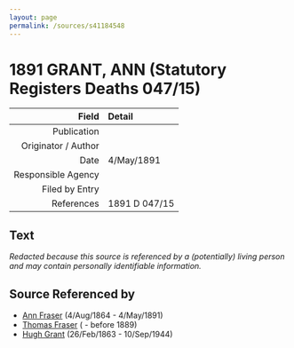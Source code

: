 ```yaml
---
layout: page
permalink: /sources/s41184548
---
```


# 1891 GRANT, ANN (Statutory Registers Deaths 047/15)

Field | Detail
---:|:---
Publication | 
Originator / Author | 
Date | 4/May/1891
Responsible Agency | 
Filed by Entry | 
References | 1891 D 047/15

## Text

_Redacted because this source is referenced by a (potentially) living person and may contain personally identifiable information._

## Source Referenced by

* [Ann Fraser](../people/@83535990@-ann-fraser-b1864-8-4-d1891-5-4.md) (4/Aug/1864 - 4/May/1891)
* [Thomas Fraser](../people/@39286288@-thomas-fraser-b-d1889.md) ( - before 1889)
* [Hugh Grant](../people/@31066628@-hugh-grant-b1863-2-26-d1944-9-10.md) (26/Feb/1863 - 10/Sep/1944)
